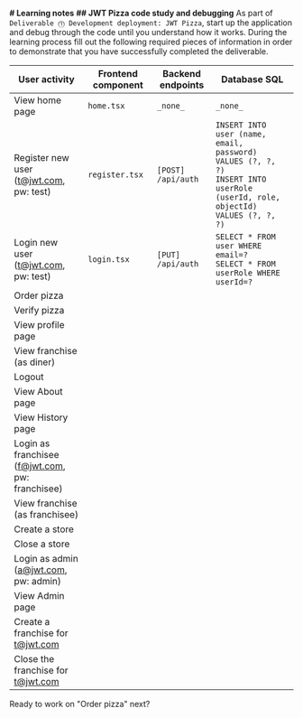 **# Learning notes**
**## JWT Pizza code study and debugging**
As part of `Deliverable ⓵ Development deployment: JWT Pizza`, start up the application and debug through the code until you understand how it works. During the learning process fill out the following required pieces of information in order to demonstrate that you have successfully completed the deliverable.

| User activity | Frontend component | Backend endpoints | Database SQL |
| --------------------------------------------------- | ------------------ | ----------------- | ------------ |
| View home page | `home.tsx` | `_none_` | `_none_` |
| Register new user<br/>(t@jwt.com, pw: test) | `register.tsx` | `[POST] /api/auth` | `INSERT INTO user (name, email, password) VALUES (?, ?, ?)` <br/>`INSERT INTO userRole (userId, role, objectId) VALUES (?, ?, ?)` |
| Login new user<br/>(t@jwt.com, pw: test) | `login.tsx` | `[PUT] /api/auth` | `SELECT * FROM user WHERE email=?` <br/>`SELECT * FROM userRole WHERE userId=?` |
| Order pizza | | | |
| Verify pizza | | | |
| View profile page | | | |
| View franchise<br/>(as diner) | | | |
| Logout | | | |
| View About page | | | |
| View History page | | | |
| Login as franchisee<br/>(f@jwt.com, pw: franchisee) | | | |
| View franchise<br/>(as franchisee) | | | |
| Create a store | | | |
| Close a store | | | |
| Login as admin<br/>(a@jwt.com, pw: admin) | | | |
| View Admin page | | | |
| Create a franchise for t@jwt.com | | | |
| Close the franchise for t@jwt.com | | | |

Ready to work on "Order pizza" next?